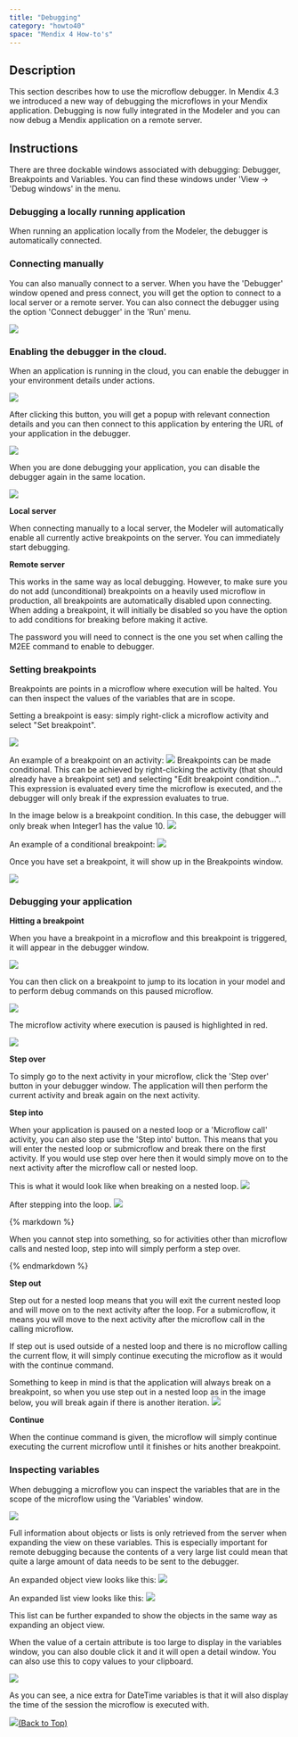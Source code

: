 ```yaml
---
title: "Debugging"
category: "howto40"
space: "Mendix 4 How-to's"
---
```

## Description

This section describes how to use the microflow debugger. In Mendix 4.3 we introduced a new way of debugging the microflows in your Mendix application. Debugging is now fully integrated in the Modeler and you can now debug a Mendix application on a remote server.

## Instructions

There are three dockable windows associated with debugging: Debugger, Breakpoints and Variables. You can find these windows under 'View -> 'Debug windows' in the menu.

### Debugging a locally running application

When running an application locally from the Modeler, the debugger is automatically connected.

### Connecting manually

You can also manually connect to a server. When you have the 'Debugger' window opened and press connect, you will get the option to connect to a local server or a remote server. You can also connect the debugger using the option 'Connect debugger' in the 'Run' menu.

![](attachments/819203/917609.png)

### Enabling the debugger in the cloud.

When an application is running in the cloud, you can enable the debugger in your environment details under actions.

![](attachments/819203/917618.png)

After clicking this button, you will get a popup with relevant connection details and you can then connect to this application by entering the URL of your application in the debugger.

![](attachments/819203/917619.png)

When you are done debugging your application, you can disable the debugger again in the same location.

![](attachments/819203/917620.png)

**Local server**

When connecting manually to a local server, the Modeler will automatically enable all currently active breakpoints on the server. You can immediately start debugging.

**Remote server**

This works in the same way as local debugging. However, to make sure you do not add (unconditional) breakpoints on a heavily used microflow in production, all breakpoints are automatically disabled upon connecting. When adding a breakpoint, it will initially be disabled so you have the option to add conditions for breaking before making it active.

The password you will need to connect is the one you set when calling the M2EE command to enable to debugger.

### Setting breakpoints

Breakpoints are points in a microflow where execution will be halted. You can then inspect the values of the variables that are in scope.

Setting a breakpoint is easy: simply right-click a microflow activity and select "Set breakpoint".

![](attachments/819203/917627.png)

An example of a breakpoint on an activity:
![](attachments/819203/917516.png)
Breakpoints can be made conditional. This can be achieved by right-clicking the activity (that should already have a breakpoint set) and selecting "Edit breakpoint condition...". This expression is evaluated every time the microflow is executed, and the debugger will only break if the expression evaluates to true.

In the image below is a breakpoint condition. In this case, the debugger will only break when Integer1 has the value 10.
![](attachments/819203/917518.png)

An example of a conditional breakpoint:
![](attachments/819203/917558.png)

Once you have set a breakpoint, it will show up in the Breakpoints window.

![](attachments/819203/917628.png)

### Debugging your application

**Hitting a breakpoint**

When you have a breakpoint in a microflow and this breakpoint is triggered, it will appear in the debugger window.

![](attachments/819203/917613.png)

You can then click on a breakpoint to jump to its location in your model and to perform debug commands on this paused microflow.

![](attachments/819203/917611.png)

The microflow activity where execution is paused is highlighted in red.

![](attachments/819203/917612.png)

**Step over**

To simply go to the next activity in your microflow, click the 'Step over' button in your debugger window. The application will then perform the current activity and break again on the next activity.

**Step into**

When your application is paused on a nested loop or a 'Microflow call' activity, you can also step use the 'Step into' button. This means that you will enter the nested loop or submicroflow and break there on the first activity. If you would use step over here then it would simply move on to the next activity after the microflow call or nested loop.

This is what it would look like when breaking on a nested loop.
![](attachments/819203/917610.png)

After stepping into the loop.
![](attachments/819203/917621.png)

<div class="alert alert-warning">{% markdown %}

When you cannot step into something, so for activities other than microflow calls and nested loop, step into will simply perform a step over.

{% endmarkdown %}</div>

**Step out**

Step out for a nested loop means that you will exit the current nested loop and will move on to the next activity after the loop. For a submicroflow, it means you will move to the next activity after the microflow call in the calling microflow.

If step out is used outside of a nested loop and there is no microflow calling the current flow, it will simply continue executing the microflow as it would with the continue command.

Something to keep in mind is that the application will always break on a breakpoint, so when you use step out in a nested loop as in the image below, you will break again if there is another iteration.
![](attachments/819203/917622.png)

**Continue**

When the continue command is given, the microflow will simply continue executing the current microflow until it finishes or hits another breakpoint.

### Inspecting variables

When debugging a microflow you can inspect the variables that are in the scope of the microflow using the 'Variables' window.

![](attachments/819203/917623.png)

Full information about objects or lists is only retrieved from the server when expanding the view on these variables. This is especially important for remote debugging because the contents of a very large list could mean that quite a large amount of data needs to be sent to the debugger.

An expanded object view looks like this:
![](attachments/819203/917624.png)

An expanded list view looks like this:
![](attachments/819203/917625.png)

This list can be further expanded to show the objects in the same way as expanding an object view.

When the value of a certain attribute is too large to display in the variables window, you can also double click it and it will open a detail window. You can also use this to copy values to your clipboard.

![](attachments/819203/917626.png)

As you can see, a nice extra for DateTime variables is that it will also display the time of the session the microflow is executed with.

[![](attachments/819203/917564.png)](debugging)[(Back to Top)](debugging)